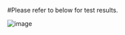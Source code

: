 #Please refer to below for test results.

![image](https://user-images.githubusercontent.com/92968723/143443799-bc2f15ee-57ba-49e2-8798-e12b974a7b46.png)
